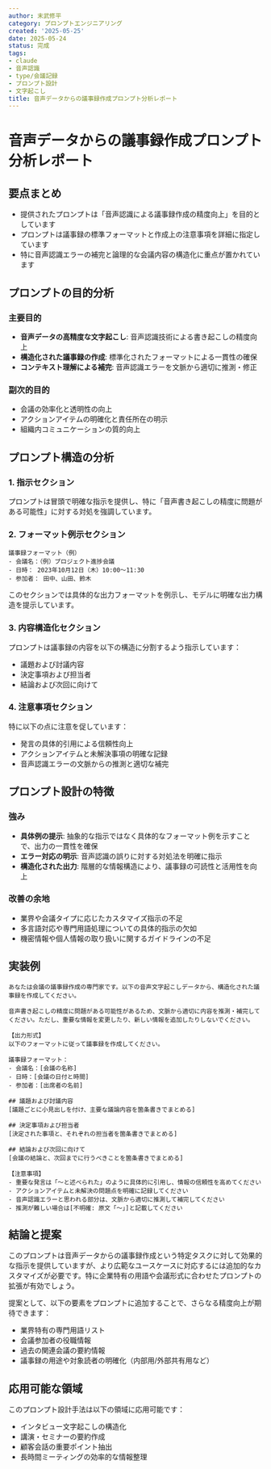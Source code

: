 ```yaml
---
author: 末武修平
category: プロンプトエンジニアリング
created: '2025-05-25'
date: 2025-05-24
status: 完成
tags:
- claude
- 音声認識
- type/会議記録
- プロンプト設計
- 文字起こし
title: 音声データからの議事録作成プロンプト分析レポート
---
```


# 音声データからの議事録作成プロンプト分析レポート

## 要点まとめ

- 提供されたプロンプトは「音声認識による議事録作成の精度向上」を目的としています
- プロンプトは議事録の標準フォーマットと作成上の注意事項を詳細に指定しています
- 特に音声認識エラーの補完と論理的な会議内容の構造化に重点が置かれています

## プロンプトの目的分析

### 主要目的

- **音声データの高精度な文字起こし**: 音声認識技術による書き起こしの精度向上
- **構造化された議事録の作成**: 標準化されたフォーマットによる一貫性の確保
- **コンテキスト理解による補完**: 音声認識エラーを文脈から適切に推測・修正

### 副次的目的

- 会議の効率化と透明性の向上
- アクションアイテムの明確化と責任所在の明示
- 組織内コミュニケーションの質的向上

## プロンプト構造の分析

### 1. 指示セクション

プロンプトは冒頭で明確な指示を提供し、特に「音声書き起こしの精度に問題がある可能性」に対する対処を強調しています。

### 2. フォーマット例示セクション

```
議事録フォーマット（例）
- 会議名：（例）プロジェクト進捗会議
- 日時： 2023年10月12日（木）10:00〜11:30
- 参加者： 田中、山田、鈴木
```

このセクションでは具体的な出力フォーマットを例示し、モデルに明確な出力構造を提示しています。

### 3. 内容構造化セクション

プロンプトは議事録の内容を以下の構造に分割するよう指示しています：

- 議題および討議内容
- 決定事項および担当者
- 結論および次回に向けて

### 4. 注意事項セクション

特に以下の点に注意を促しています：

- 発言の具体的引用による信頼性向上
- アクションアイテムと未解決事項の明確な記録
- 音声認識エラーの文脈からの推測と適切な補完

## プロンプト設計の特徴

### 強み

- **具体例の提示**: 抽象的な指示ではなく具体的なフォーマット例を示すことで、出力の一貫性を確保
- **エラー対応の明示**: 音声認識の誤りに対する対処法を明確に指示
- **構造化された出力**: 階層的な情報構造により、議事録の可読性と活用性を向上

### 改善の余地

- 業界や会議タイプに応じたカスタマイズ指示の不足
- 多言語対応や専門用語処理についての具体的指示の欠如
- 機密情報や個人情報の取り扱いに関するガイドラインの不足

## 実装例

```
あなたは会議の議事録作成の専門家です。以下の音声文字起こしデータから、構造化された議事録を作成してください。

音声書き起こしの精度に問題がある可能性があるため、文脈から適切に内容を推測・補完してください。ただし、重要な情報を変更したり、新しい情報を追加したりしないでください。

【出力形式】
以下のフォーマットに従って議事録を作成してください。

議事録フォーマット：
- 会議名：[会議の名称]
- 日時：[会議の日付と時間]
- 参加者：[出席者の名前]

## 議題および討議内容
[議題ごとに小見出しを付け、主要な議論内容を箇条書きでまとめる]

## 決定事項および担当者
[決定された事項と、それぞれの担当者を箇条書きでまとめる]

## 結論および次回に向けて
[会議の結論と、次回までに行うべきことを箇条書きでまとめる]

【注意事項】
- 重要な発言は「〜と述べられた」のように具体的に引用し、情報の信頼性を高めてください
- アクションアイテムと未解決の問題点を明確に記録してください
- 音声認識エラーと思われる部分は、文脈から適切に推測して補完してください
- 推測が難しい場合は[不明確: 原文「〜」]と記載してください
```

## 結論と提案

このプロンプトは音声データからの議事録作成という特定タスクに対して効果的な指示を提供していますが、より広範なユースケースに対応するには追加的なカスタマイズが必要です。特に企業特有の用語や会議形式に合わせたプロンプトの拡張が有効でしょう。

提案として、以下の要素をプロンプトに追加することで、さらなる精度向上が期待できます：

- 業界特有の専門用語リスト
- 会議参加者の役職情報
- 過去の関連会議の要約情報
- 議事録の用途や対象読者の明確化（内部用/外部共有用など）

## 応用可能な領域

このプロンプト設計手法は以下の領域に応用可能です：

- インタビュー文字起こしの構造化
- 講演・セミナーの要約作成
- 顧客会話の重要ポイント抽出
- 長時間ミーティングの効率的な情報整理
